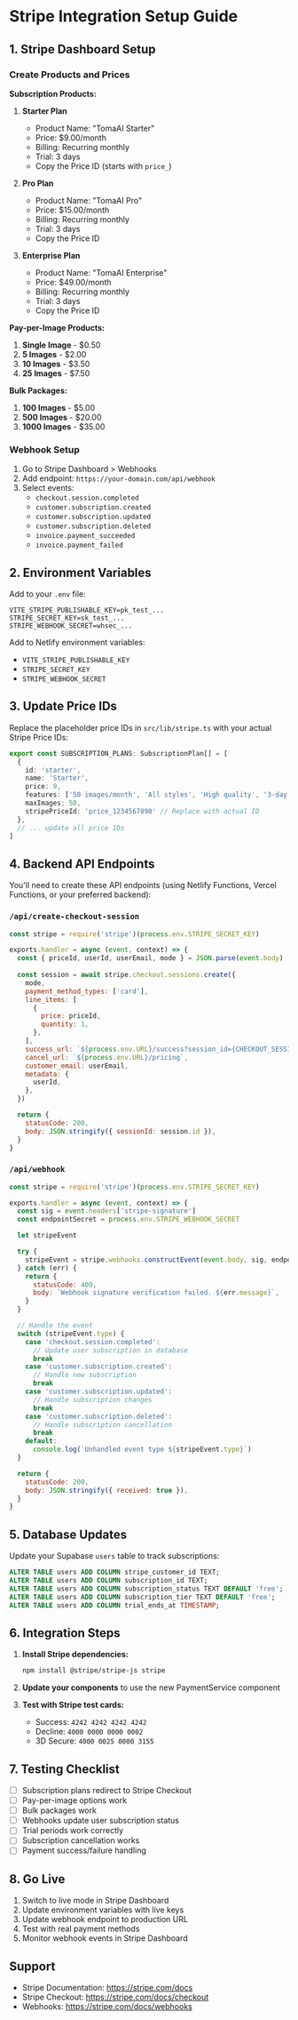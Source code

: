 # Stripe Integration Setup Guide

## 1. Stripe Dashboard Setup

### Create Products and Prices

**Subscription Products:**

1. **Starter Plan**
   - Product Name: "TomaAI Starter"
   - Price: $9.00/month
   - Billing: Recurring monthly
   - Trial: 3 days
   - Copy the Price ID (starts with `price_`)

2. **Pro Plan**
   - Product Name: "TomaAI Pro"
   - Price: $15.00/month
   - Billing: Recurring monthly
   - Trial: 3 days
   - Copy the Price ID

3. **Enterprise Plan**
   - Product Name: "TomaAI Enterprise"
   - Price: $49.00/month
   - Billing: Recurring monthly
   - Trial: 3 days
   - Copy the Price ID

**Pay-per-Image Products:**

1. **Single Image** - $0.50
2. **5 Images** - $2.00
3. **10 Images** - $3.50
4. **25 Images** - $7.50

**Bulk Packages:**

1. **100 Images** - $5.00
2. **500 Images** - $20.00
3. **1000 Images** - $35.00

### Webhook Setup

1. Go to Stripe Dashboard > Webhooks
2. Add endpoint: `https://your-domain.com/api/webhook`
3. Select events:
   - `checkout.session.completed`
   - `customer.subscription.created`
   - `customer.subscription.updated`
   - `customer.subscription.deleted`
   - `invoice.payment_succeeded`
   - `invoice.payment_failed`

## 2. Environment Variables

Add to your `.env` file:
```
VITE_STRIPE_PUBLISHABLE_KEY=pk_test_...
STRIPE_SECRET_KEY=sk_test_...
STRIPE_WEBHOOK_SECRET=whsec_...
```

Add to Netlify environment variables:
- `VITE_STRIPE_PUBLISHABLE_KEY`
- `STRIPE_SECRET_KEY`
- `STRIPE_WEBHOOK_SECRET`

## 3. Update Price IDs

Replace the placeholder price IDs in `src/lib/stripe.ts` with your actual Stripe Price IDs:

```typescript
export const SUBSCRIPTION_PLANS: SubscriptionPlan[] = [
  {
    id: 'starter',
    name: 'Starter',
    price: 9,
    features: ['50 images/month', 'All styles', 'High quality', '3-day free trial'],
    maxImages: 50,
    stripePriceId: 'price_1234567890' // Replace with actual ID
  },
  // ... update all price IDs
]
```

## 4. Backend API Endpoints

You'll need to create these API endpoints (using Netlify Functions, Vercel Functions, or your preferred backend):

### `/api/create-checkout-session`
```javascript
const stripe = require('stripe')(process.env.STRIPE_SECRET_KEY)

exports.handler = async (event, context) => {
  const { priceId, userId, userEmail, mode } = JSON.parse(event.body)
  
  const session = await stripe.checkout.sessions.create({
    mode,
    payment_method_types: ['card'],
    line_items: [
      {
        price: priceId,
        quantity: 1,
      },
    ],
    success_url: `${process.env.URL}/success?session_id={CHECKOUT_SESSION_ID}`,
    cancel_url: `${process.env.URL}/pricing`,
    customer_email: userEmail,
    metadata: {
      userId,
    },
  })

  return {
    statusCode: 200,
    body: JSON.stringify({ sessionId: session.id }),
  }
}
```

### `/api/webhook`
```javascript
const stripe = require('stripe')(process.env.STRIPE_SECRET_KEY)

exports.handler = async (event, context) => {
  const sig = event.headers['stripe-signature']
  const endpointSecret = process.env.STRIPE_WEBHOOK_SECRET

  let stripeEvent

  try {
    stripeEvent = stripe.webhooks.constructEvent(event.body, sig, endpointSecret)
  } catch (err) {
    return {
      statusCode: 400,
      body: `Webhook signature verification failed. ${err.message}`,
    }
  }

  // Handle the event
  switch (stripeEvent.type) {
    case 'checkout.session.completed':
      // Update user subscription in database
      break
    case 'customer.subscription.created':
      // Handle new subscription
      break
    case 'customer.subscription.updated':
      // Handle subscription changes
      break
    case 'customer.subscription.deleted':
      // Handle subscription cancellation
      break
    default:
      console.log(`Unhandled event type ${stripeEvent.type}`)
  }

  return {
    statusCode: 200,
    body: JSON.stringify({ received: true }),
  }
}
```

## 5. Database Updates

Update your Supabase `users` table to track subscriptions:

```sql
ALTER TABLE users ADD COLUMN stripe_customer_id TEXT;
ALTER TABLE users ADD COLUMN subscription_id TEXT;
ALTER TABLE users ADD COLUMN subscription_status TEXT DEFAULT 'free';
ALTER TABLE users ADD COLUMN subscription_tier TEXT DEFAULT 'free';
ALTER TABLE users ADD COLUMN trial_ends_at TIMESTAMP;
```

## 6. Integration Steps

1. **Install Stripe dependencies:**
   ```bash
   npm install @stripe/stripe-js stripe
   ```

2. **Update your components** to use the new PaymentService component

3. **Test with Stripe test cards:**
   - Success: `4242 4242 4242 4242`
   - Decline: `4000 0000 0000 0002`
   - 3D Secure: `4000 0025 0000 3155`

## 7. Testing Checklist

- [ ] Subscription plans redirect to Stripe Checkout
- [ ] Pay-per-image options work
- [ ] Bulk packages work
- [ ] Webhooks update user subscription status
- [ ] Trial periods work correctly
- [ ] Subscription cancellation works
- [ ] Payment success/failure handling

## 8. Go Live

1. Switch to live mode in Stripe Dashboard
2. Update environment variables with live keys
3. Update webhook endpoint to production URL
4. Test with real payment methods
5. Monitor webhook events in Stripe Dashboard

## Support

- Stripe Documentation: https://stripe.com/docs
- Stripe Checkout: https://stripe.com/docs/checkout
- Webhooks: https://stripe.com/docs/webhooks
